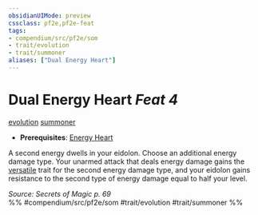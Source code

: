 ```yaml
---
obsidianUIMode: preview
cssclass: pf2e,pf2e-feat
tags:
- compendium/src/pf2e/som
- trait/evolution
- trait/summoner
aliases: ["Dual Energy Heart"]
---
```

# Dual Energy Heart  *Feat 4*  
[evolution](rules/traits/evolution-som.md)  [summoner](rules/traits/summoner-som.md)  

- **Prerequisites**: [Energy Heart](compendium/feats/energy-heart-som.md)

A second energy dwells in your eidolon. Choose an additional energy damage type. Your unarmed attack that deals energy damage gains the [versatile](rules/traits/versatile.md) trait for the second energy damage type, and your eidolon gains resistance to the second type of energy damage equal to half your level.

*Source: Secrets of Magic p. 69*  
%% #compendium/src/pf2e/som #trait/evolution #trait/summoner %%